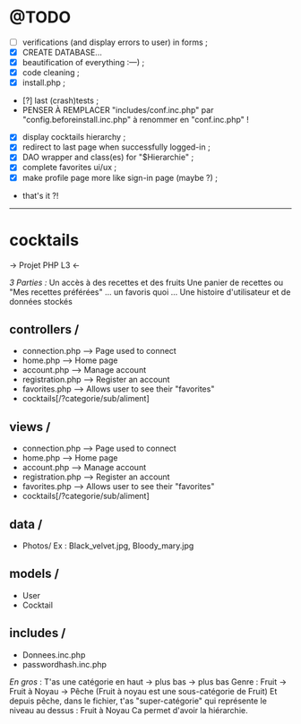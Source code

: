 # @TODO

- [ ] verifications (and display errors to user) in forms ;
- [x] CREATE DATABASE...
- [x] beautification of everything :—) ;
- [x] code cleaning ;
- [x] install.php ;
- [?] last (crash)tests ;
- PENSER À REMPLACER "includes/conf.inc.php" par "config.beforeinstall.inc.php" à renommer en "conf.inc.php" !
- [x] display cocktails hierarchy ;
- [x] redirect to last page when successfully logged-in ;
- [x] DAO wrapper and class(es) for "$Hierarchie" ;
- [x] complete favorites ui/ux ;
- [x] make profile page more like sign-in page (maybe ?) ;
- that's it ?!

---


# cocktails

-> Projet PHP L3 <-



*3 Parties :*
Un accès à des recettes et des fruits
Une panier de recettes ou "Mes recettes préférées" ... un favoris quoi ...
Une histoire d'utilisateur et de données stockés



## controllers /
- connection.php --> Page used to connect
- home.php          --> Home page
- account.php      --> Manage account
- registration.php --> Register an account
- favorites.php     --> Allows user to see their "favorites"
- cocktails[/?categorie/sub/aliment]



## views /
- connection.php --> Page used to connect
- home.php          --> Home page
- account.php      --> Manage account
- registration.php --> Register an account
- favorites.php     --> Allows user to see their "favorites"
- cocktails[/?categorie/sub/aliment]

## data /
- Photos/
  Ex : Black\_velvet.jpg, Bloody\_mary.jpg

## models /
- User
- Cocktail

## includes /
- Donnees.inc.php
- passwordhash.inc.php




*En gros* : T'as une catégorie en haut -> plus bas -> plus bas
Genre : Fruit -> Fruit à Noyau -> Pêche
(Fruit à noyau est une sous-catégorie de Fruit)
Et depuis pêche, dans le fichier, t'as "super-catégorie" qui représente le niveau au dessus : Fruit à Noyau
Ca permet d'avoir la hiérarchie.
